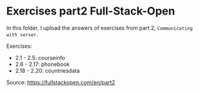 # Exercises part2 Full-Stack-Open

In this folder, I upload the answers of exercises from part 2, `Communicating with server`.

Exercises:

- 2.1 - 2.5: courseinfo 
- 2.6 - 2.17: phonebook
- 2.18 - 2.20: countriesdata

Source: https://fullstackopen.com/en/part2
